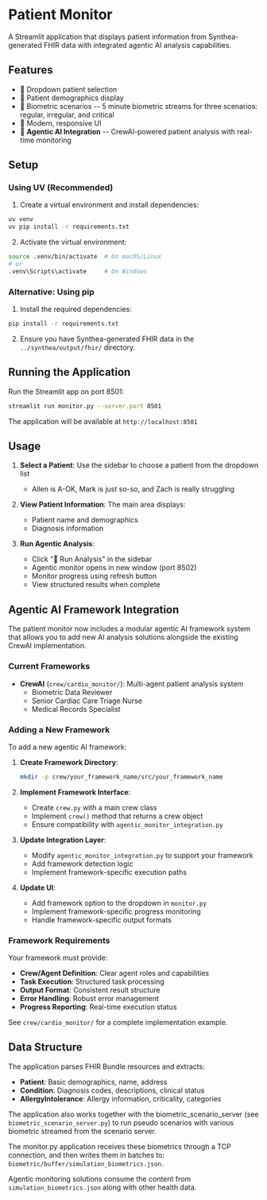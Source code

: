 # Patient Monitor

A Streamlit application that displays patient information from Synthea-generated FHIR data with integrated agentic AI analysis capabilities.

## Features

- 🎲 Dropdown patient selection
- 👤 Patient demographics display
- 🏥 Biometric scenarios -- 5 minute biometric streams for three scenarios: regular, irregular, and critical
- 🎨 Modern, responsive UI
- 🤖 **Agentic AI Integration** -- CrewAI-powered patient analysis with real-time monitoring

## Setup

### Using UV (Recommended)

1. Create a virtual environment and install dependencies:

```bash
uv venv
uv pip install -r requirements.txt
```

2. Activate the virtual environment:

```bash
source .venv/bin/activate  # On macOS/Linux
# or
.venv\Scripts\activate     # On Windows
```

### Alternative: Using pip

1. Install the required dependencies:

```bash
pip install -r requirements.txt
```

2. Ensure you have Synthea-generated FHIR data in the `../synthea/output/fhir/` directory.

## Running the Application

Run the Streamlit app on port 8501:

```bash
streamlit run monitor.py --server.port 8501
```

The application will be available at `http://localhost:8501`

## Usage

1. **Select a Patient**: Use the sidebar to choose a patient from the dropdown list

   - Allen is A-OK, Mark is just so-so, and Zach is really struggling

2. **View Patient Information**: The main area displays:

   - Patient name and demographics
   - Diagnosis information

3. **Run Agentic Analysis**:
   - Click "🚀 Run Analysis" in the sidebar
   - Agentic monitor opens in new window (port 8502)
   - Monitor progress using refresh button
   - View structured results when complete

## Agentic AI Framework Integration

The patient monitor now includes a modular agentic AI framework system that allows you to add new AI analysis solutions alongside the existing CrewAI implementation.

### Current Frameworks

- **CrewAI** (`crew/cardio_monitor/`): Multi-agent patient analysis system
  - Biometric Data Reviewer
  - Senior Cardiac Care Triage Nurse
  - Medical Records Specialist

### Adding a New Framework

To add a new agentic AI framework:

1. **Create Framework Directory**:

   ```bash
   mkdir -p crew/your_framework_name/src/your_framework_name
   ```

2. **Implement Framework Interface**:

   - Create `crew.py` with a main crew class
   - Implement `crew()` method that returns a crew object
   - Ensure compatibility with `agentic_monitor_integration.py`

3. **Update Integration Layer**:

   - Modify `agentic_monitor_integration.py` to support your framework
   - Add framework detection logic
   - Implement framework-specific execution paths

4. **Update UI**:
   - Add framework option to the dropdown in `monitor.py`
   - Implement framework-specific progress monitoring
   - Handle framework-specific output formats

### Framework Requirements

Your framework must provide:

- **Crew/Agent Definition**: Clear agent roles and capabilities
- **Task Execution**: Structured task processing
- **Output Format**: Consistent result structure
- **Error Handling**: Robust error management
- **Progress Reporting**: Real-time execution status

See `crew/cardio_monitor/` for a complete implementation example.

## Data Structure

The application parses FHIR Bundle resources and extracts:

- **Patient**: Basic demographics, name, address
- **Condition**: Diagnosis codes, descriptions, clinical status
- **AllergyIntolerance**: Allergy information, criticality, categories

The application also works together with the biometric_scenario_server (see `biometric_scenario_server.py`)
to run pseudo scenarios with various biometric streamed from the scenario server.

The monitor.py application receives these biometrics through a TCP connection, and then writes them in batches to:
`biometric/buffer/simulation_biometrics.json`.

Agentic monitoring solutions consume the content from `simulation_biometrics.json` along with other health data.
